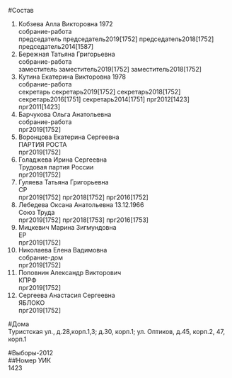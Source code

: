 #Состав  
1. Кобзева Алла Викторовна 1972  
    собрание-работа  
    председатель председатель2019[1752] председатель2018[1752] председатель2014[1587]  
2. Бережная Татьяна Григорьевна  
    собрание-работа  
    заместитель заместитель2019[1752] заместитель2018[1752]  
3. Кутина Екатерина Викторовна 1978  
    собрание-работа  
    секретарь секретарь2019[1752] секретарь2018[1752] секретарь2016[1751] секретарь2014[1751] прг2012[1423] прг2011[1423]  
4. Барчукова Ольга Анатольевна  
    собрание-работа  
    прг2019[1752]  
5. Воронцова Екатерина Сергеевна  
    ПАРТИЯ РОСТА  
    прг2019[1752]  
6. Голаджева Ирина Сергеевна  
    Трудовая партия России  
    прг2019[1752]  
7. Гуляева Татьяна Григорьевна  
    СР  
    прг2019[1752] прг2018[1752] прг2016[1752]  
8. Лебедева Оксана Анатольевна 13.12.1966  
    Союз Труда  
    прг2019[1752] прг2018[1753] прг2016[1753]  
9. Мицкевич Марина Зигмундовна  
    ЕР  
    прг2019[1752]  
10. Николаева Елена Вадимовна  
    собрание-дом  
    прг2019[1752]  
11. Поповнин Александр Викторович  
    КПРФ  
    прг2019[1752]  
12. Сергеева Анастасия Сергеевна  
    ЯБЛОКО  
    прг2019[1752]  
  
#Дома  
Туристская ул., д.28,корп.1,3; д.30, корп.1; ул. Оптиков, д.45, корп.2, 47, корп.1  
  
#Выборы-2012  
##Номер УИК  
1423  
